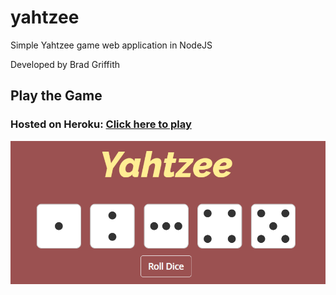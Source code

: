 # yahtzee
Simple Yahtzee game web application in NodeJS

Developed by Brad Griffith

## Play the Game
### Hosted on Heroku: [Click here to play](https://web-yahtzee.herokuapp.com/)

![Yahtzee game image](https://github.com/dev-brad/yahtzee/blob/aa2d56c4624ddd47d6f1ee998e5b8b870e3ef63d/public/images/Yahtzee.PNG)
